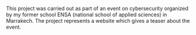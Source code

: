 This project was carried out as part of an event on cybersecurity organized by my former school ENSA (national school of applied sciences) in Marrakech.
The project represents a website which gives a teaser about the event.
